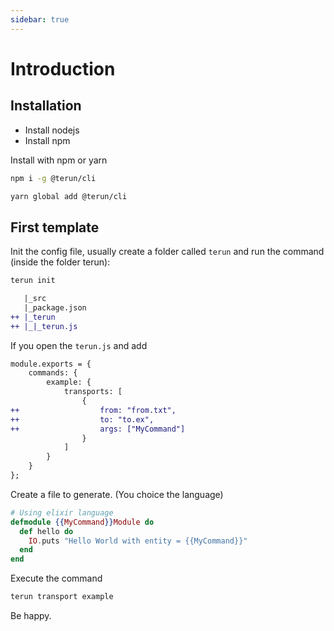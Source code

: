 ```yaml
---
sidebar: true
---
```

# Introduction

## Installation

* Install nodejs
* Install npm

Install with npm or yarn

```bash
npm i -g @terun/cli
```

```bash
yarn global add @terun/cli
```

## First template

Init the config file, usually create a folder called `terun` and run the command (inside the folder terun):

```sh
terun init
```

```diff
   |_src
   |_package.json
++ |_terun
++ |_|_terun.js
```

If you open the `terun.js` and add 

```diff
module.exports = {
    commands: {
        example: {
            transports: [
                {
++                  from: "from.txt",
++                  to: "to.ex",
++                  args: ["MyCommand"]
                }
            ]
        }
    }
};
```

Create a file to generate. (You choice the language)

```elixir
# Using elixir language
defmodule {{MyCommand}}Module do
  def hello do
    IO.puts "Hello World with entity = {{MyCommand}}"
  end
end
```

Execute the command

```bash
terun transport example
```

Be happy.